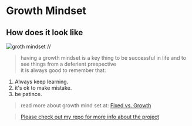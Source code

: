 # Growth Mindset
## How does it look like 

![groth mindset](https://encrypted-tbn0.gstatic.com/images?q=tbn%3AANd9GcQj2XMT5isfJ5tFu5U0b4pte6TJ8di00n57oYgCKROfFdD7Gt-O&usqp=CAU) //
> having a growth mindset is a key thing to be successful in life and to see things from a deferient prespective \
>it is always good to remember that:
1. Always keep learning.
2. it's ok to make mistake.
3. be patince.
> read more about growth mind set at:
[Fixed vs. Growth](https://www.brainpickings.org/2014/01/29/carol-dweck-mindset/) 

>[Please check out my repo for more info about the project](https://ibrahimmajdi.github.io/Learning-Journal/)
